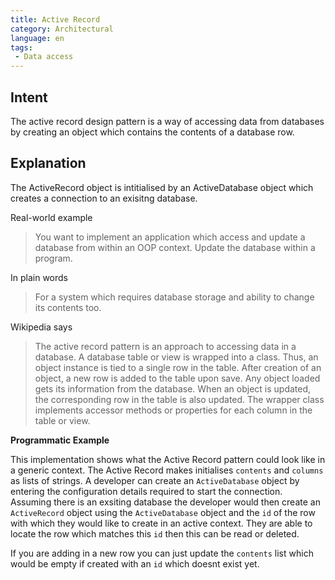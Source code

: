 ```yaml
---
title: Active Record
category: Architectural  
language: en
tags:
 - Data access
---
```


## Intent
The active record design pattern is a way of accessing data from databases by creating an object which contains the contents of a database row.

## Explanation
The ActiveRecord object is intitialised by an ActiveDatabase object which creates a connection to an exisitng database.

Real-world example
> You want to implement an application which access and update a database from within an OOP context.
> Update the database within a program.

In plain words

> For a system which requires database storage and ability to change its contents too.

Wikipedia says
>The active record pattern is an approach to accessing data in a database. A database table or view is wrapped into a class. Thus, an object instance is tied to a single row in the table. After creation of an object, a new row is added to the table upon save. Any object loaded gets its information from the database. When an object is updated, the corresponding row in the table is also updated. The wrapper class implements accessor methods or properties for each column in the table or view.


**Programmatic Example**

This implementation shows what the Active Record pattern could look like in a generic context. The Active Record makes initialises `contents` and `columns` as lists of strings. A developer can create an `ActiveDatabase` object by entering the configuration details required to start the connection. Assuming there is an exsiting database the developer would then create an `ActiveRecord` object using the `ActiveDatabase` object and the `id` of the row with which they would like to create in an active context. They are able to locate the row which matches this `id` then this can be read or deleted. 

If you are adding in a new row you can just update the `contents` list which would be empty if created with an `id` which doesnt exist yet.
